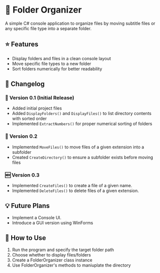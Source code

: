 #  :file_folder: Folder Organizer 
A simple C# console application to organize files by moving subtitle files or any specific file type into a separate folder.

## :star: Features
- Display folders and files in a clean console layout
- Move specific file types to a new folder
- Sort folders numerically for better readability

## :wrench: Changelog

### :arrows_counterclockwise: Version 0.1 (Initial Release)
- Added initial project files
- Added `DisplayFolders()` and `DisplayFiles()` to list directory contents with sorted order
- Implemented `ExtractNumbers()` for proper numerical sorting of folders

### :arrows_counterclockwise: Version 0.2
- Implemented `MoveFiles()` to move files of a given extension into a subfolder
- Created `CreateDirectory()` to ensure a subfolder exists before moving files

### :new: Version 0.3
- Implemented `CreateFiles()` to create a file of a given name.
- Implemented `DeleteFiles()` to delete files of a given extension.


## :bulb: Future Plans
- Implement a Console UI.
- Introduce a GUI version using WinForms

## :book: How to Use
1. Run the program and specify the target folder path
2. Choose whether to display files/folders
3. Create a FolderOrganizer class instance
4. Use FolderOrganizer's methods to maniuplate the directory